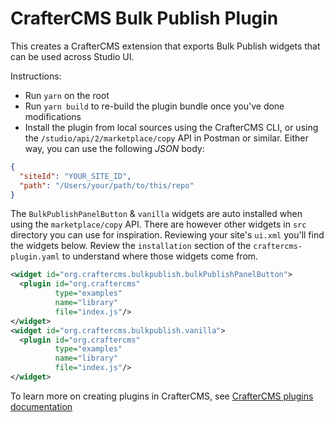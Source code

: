 # CrafterCMS Bulk Publish Plugin

This creates a CrafterCMS extension that exports Bulk Publish widgets that can be used across Studio UI.

Instructions:
- Run `yarn` on the root
- Run `yarn build` to re-build the plugin bundle once you've done modifications
- Install the plugin from local sources using the CrafterCMS CLI, or using the `/studio/api/2/marketplace/copy` API in Postman or similar. Either way, you can use the following _JSON_ body:

```json
{
  "siteId": "YOUR_SITE_ID",
  "path": "/Users/your/path/to/this/repo"
}
```

The `BulkPublishPanelButton` & `vanilla` widgets are auto installed when using the `marketplace/copy` API. There are however other widgets in `src` directory you can use for inspiration.
Reviewing your site's `ui.xml` you'll find the widgets below. Review the `installation` section of the `craftercms-plugin.yaml` to understand where those widgets come from.

```xml
<widget id="org.craftercms.bulkpublish.bulkPublishPanelButton">
  <plugin id="org.craftercms"
          type="examples"
          name="library"
          file="index.js"/>
</widget>
<widget id="org.craftercms.bulkpublish.vanilla">
  <plugin id="org.craftercms"
          type="examples"
          name="library"
          file="index.js"/>
</widget>
```

To learn more on creating plugins in CrafterCMS, see [CrafterCMS plugins documentation](https://docs.craftercms.org/current/by-role/developer/composable/extensions/plugins.html)

